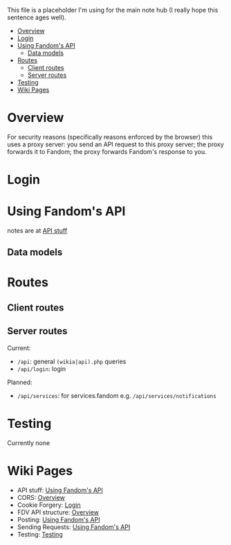 This file is a placeholder I'm using for the main note hub (I really hope this sentence ages well).

- [Overview](#overview)
- [Login](#login)
- [Using Fandom's API](#using-fandoms-api)
  - [Data models](#data-models)
- [Routes](#routes)
  - [Client routes](#client-routes)
  - [Server routes](#server-routes)
- [Testing](#testing)
- [Wiki Pages](#wiki-pages)

# Overview

For security reasons (specifically reasons enforced by the browser) this uses a proxy server: you send an API request to this proxy server; the proxy forwards it to Fandom; the proxy forwards Fandom's response to you.

# Login

# Using Fandom's API

notes are at [API stuff](https://wwr-test.fandom.com/wiki/API_stuff)

## Data models

# Routes

## Client routes

## Server routes

Current:

- `/api`: general `(wikia|api).php` queries
- `/api/login`: login

Planned:

- `/api/services`: for services.fandom e.g. `/api/services/notifications`

# Testing

Currently none

# Wiki Pages

- API stuff: [Using Fandom's API](#using-fandoms-api)
- CORS: [Overview](#overview)
- Cookie Forgery: [Login](#login)
- FDV API structure: [Overview](#overview)
- Posting: [Using Fandom's API](#using-fandoms-api)
- Sending Requests: [Using Fandom's API](#using-fandoms-api)
- Testing: [Testing](#testing)
